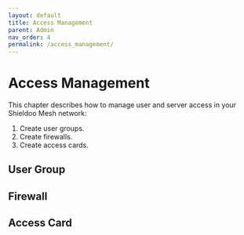 ```yaml
---
layout: default
title: Access Management
parent: Admin
nav_order: 4
permalink: /access_management/
---
```


# Access Management
This chapter describes how to manage user and server access in your Shieldoo Mesh network:
1. Create user groups.
2. Create firewalls.
3. Create access cards.

## User Group

## Firewall

## Access Card